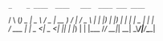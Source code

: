     _    _ ____  ____   ___  ____ ___ ____ 
   / \  (_)  _ \|  _ \ / _ \| __ )_ _/ ___|
  / _ \ | | |_) | |_) | | | |  _ \| | |    
 / ___ \| |  _ <|  _ <| |_| | |_) | | |___ 
/_/   \_\_|_| \_\_| \_\\___/|____/___\____|
                                           
